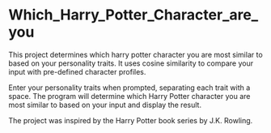 # Which_Harry_Potter_Character_are_you

This project determines which harry potter character you are most similar to based on your personality traits. It uses cosine similarity to compare your input with pre-defined character profiles. 

Enter your personality traits when prompted, separating each trait with a space.
The program will determine which Harry Potter character you are most similar to based on your input and display the result.

The project was inspired by the Harry Potter book series by J.K. Rowling.

